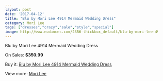```yaml
---
layout: post
date: '2017-04-12'
title: "Blu by Mori Lee 4914 Mermaid Wedding Dress"
category: Mori Lee
tags: ["dresses","crazy","sale","style","special"]
image: http://www.eudances.com/2356-thickbox_default/blu-by-mori-lee-4914-mermaid-wedding-dress.jpg
---
```

Blu by Mori Lee 4914 Mermaid Wedding Dress

On Sales: **$350.99**
<a href="https://www.eudances.com/en/mori-lee/785-blu-by-mori-lee-4914-mermaid-wedding-dress.html"><amp-img layout="responsive" width="600" height="600" src="//www.eudances.com/2356-thickbox_default/blu-by-mori-lee-4914-mermaid-wedding-dress.jpg" alt="Blu by Mori Lee 4914 Mermaid Wedding Dress 0" /></a>
<a href="https://www.eudances.com/en/mori-lee/785-blu-by-mori-lee-4914-mermaid-wedding-dress.html"><amp-img layout="responsive" width="600" height="600" src="//www.eudances.com/2357-thickbox_default/blu-by-mori-lee-4914-mermaid-wedding-dress.jpg" alt="Blu by Mori Lee 4914 Mermaid Wedding Dress 1" /></a>
<a href="https://www.eudances.com/en/mori-lee/785-blu-by-mori-lee-4914-mermaid-wedding-dress.html"><amp-img layout="responsive" width="600" height="600" src="//www.eudances.com/2358-thickbox_default/blu-by-mori-lee-4914-mermaid-wedding-dress.jpg" alt="Blu by Mori Lee 4914 Mermaid Wedding Dress 2" /></a>

Buy it: [Blu by Mori Lee 4914 Mermaid Wedding Dress](https://www.eudances.com/en/mori-lee/785-blu-by-mori-lee-4914-mermaid-wedding-dress.html "Blu by Mori Lee 4914 Mermaid Wedding Dress")

View more: [Mori Lee](https://www.eudances.com/en/9-mori-lee "Mori Lee")